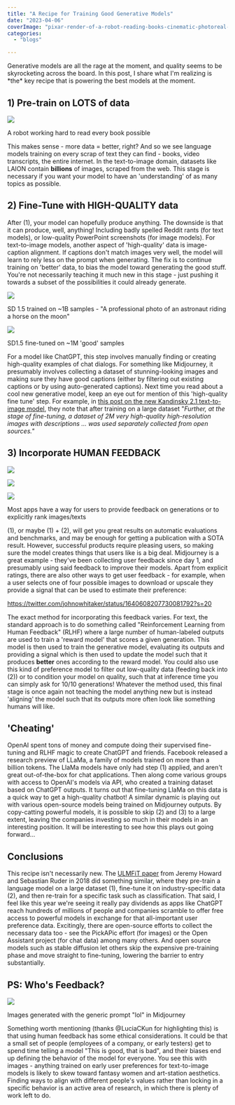 ```yaml
---
title: "A Recipe for Training Good Generative Models"
date: "2023-04-06"
coverImage: "pixar-render-of-a-robot-reading-books-cinematic-photoreal-golden-hour-library-beautiful-.png"
categories:
  - "blogs"

---
```


Generative models are all the rage at the moment, and quality seems to be skyrocketing across the board. In this post, I share what I'm realizing is \*the\* key recipe that is powering the best models at the moment.

## 1) Pre-train on LOTS of data

![](https://datasciencecastnethome.files.wordpress.com/2023/04/pixar-render-of-a-robot-reading-books-cinematic-photoreal-golden-hour-library-beautiful-.png?w=768)

A robot working hard to read every book possible

This makes sense - more data = better, right? And so we see language models training on every scrap of text they can find - books, video transcripts, the entire internet. In the text-to-image domain, datasets like LAION contain **billions** of images, scraped from the web. This stage is necessary if you want your model to have an 'understanding' of as many topics as possible.

## 2) Fine-Tune with HIGH-QUALITY data

After (1), your model can hopefully produce anything. The downside is that it can produce, well, anything! Including badly spelled Reddit rants (for text models), or low-quality PowerPoint screenshots (for image models). For text-to-image models, another aspect of 'high-quality' data is image-caption alignment. If captions don't match images very well, the model will learn to rely less on the prompt when generating. The fix is to continue training on 'better' data, to bias the model toward generating the good stuff. You're not necessarily teaching it much new in this stage - just pushing it towards a subset of the possibilities it could already generate.

![](https://datasciencecastnethome.files.wordpress.com/2023/04/screenshot-from-2023-04-06-09-16-42.png?w=851)

SD 1.5 trained on ~1B samples - "A professional photo of an astronaut riding a horse on the moon"

![](https://datasciencecastnethome.files.wordpress.com/2023/04/screenshot-from-2023-04-06-09-15-38.png?w=851)

SD1.5 fine-tuned on ~1M 'good' samples

For a model like ChatGPT, this step involves manually finding or creating high-quality examples of chat dialogs. For something like Midjourney, it presumably involves collecting a dataset of stunning-looking images and making sure they have good captions (either by filtering out existing captions or by using auto-generated captions). Next time you read about a cool new generative model, keep an eye out for mention of this 'high-quality fine tune' step. For example, in [this post on the new Kandinsky 2.1 text-to-image model](https://habr.com/ru/companies/sberbank/articles/725282/), they note that after training on a large dataset "_Further, at the stage of fine-tuning, a dataset of 2M very high-quality high-resolution images with descriptions ... was used separately collected from open sources."_

## 3) Incorporate HUMAN FEEDBACK

![](https://datasciencecastnethome.files.wordpress.com/2023/04/screenshot-from-2023-04-06-09-30-56.png?w=779)

![](https://datasciencecastnethome.files.wordpress.com/2023/04/screenshot-from-2023-04-06-09-26-48.png?w=408)

![](https://datasciencecastnethome.files.wordpress.com/2023/04/screenshot-from-2023-04-06-09-25-39.png?w=418)

Most apps have a way for users to provide feedback on generations or to explicitly rank images/texts

(1), or maybe (1) + (2), will get you great results on automatic evaluations and benchmarks, and may be enough for getting a publication with a SOTA result. However, successful products require pleasing users, so making sure the model creates things that users like is a big deal. Midjourney is a great example - they've been collecting user feedback since day 1, and presumably using said feedback to improve their models. Apart from explicit ratings, there are also other ways to get user feedback - for example, when a user selects one of four possible images to download or upscale they provide a signal that can be used to estimate their preference:

https://twitter.com/johnowhitaker/status/1640608207730081792?s=20

The exact method for incorporating this feedback varies. For text, the standard approach is to do something called "Reinforcement Learning from Human Feedback" (RLHF) where a large number of human-labeled outputs are used to train a 'reward model' that scores a given generation. This model is then used to train the generative model, evaluating its outputs and providing a signal which is then used to update the model such that it produces **better** ones according to the reward model. You could also use this kind of preference model to filter out low-quality data (feeding back into (2)) or to condition your model on quality, such that at inference time you can simply ask for 10/10 generations! Whatever the method used, this final stage is once again not teaching the model anything new but is instead 'aligning' the model such that its outputs more often look like something humans will like.

## 'Cheating'

OpenAI spent tons of money and compute doing their supervised fine-tuning and RLHF magic to create ChatGPT and friends. Facebook released a research preview of LLaMa, a family of models trained on more than a billion tokens. The LlaMa models have only had step (1) applied, and aren't great out-of-the-box for chat applications. Then along come various groups with access to OpenAI's models via API, who created a training dataset based on ChatGPT outputs. It turns out that fine-tuning LlaMa on this data is a quick way to get a high-quality chatbot! A similar dynamic is playing out with various open-source models being trained on Midjourney outputs. By copy-catting powerful models, it is possible to skip (2) and (3) to a large extent, leaving the companies investing so much in their models in an interesting position. It will be interesting to see how this plays out going forward...

## Conclusions

This recipe isn't necessarily new. The [ULMFiT paper](https://arxiv.org/abs/1801.06146) from Jeremy Howard and Sebastian Ruder in 2018 did something similar, where they pre-train a language model on a large dataset (1), fine-tune it on industry-specific data (2), and then re-train for a specific task such as classification. That said, I feel like this year we're seeing it really pay dividends as apps like ChatGPT reach hundreds of millions of people and companies scramble to offer free access to powerful models in exchange for that all-important user preference data. Excitingly, there are open-source efforts to collect the necessary data too - see the PickAPic effort (for images) or the Open Assistant project (for chat data) among many others. And open source models such as stable diffusion let others skip the expensive pre-training phase and move straight to fine-tuning, lowering the barrier to entry substantially.

## PS: Who's Feedback?

![](https://datasciencecastnethome.files.wordpress.com/2023/04/grid_0.png?w=1024)

Images generated with the generic prompt "lol" in Midjourney

Something worth mentioning (thanks @LuciaCKun for highlighting this) is that using human feedback has some ethical considerations. It could be that a small set of people (employees of a company, or early testers) get to spend time telling a model "This is good, that is bad", and their biases end up defining the behavior of the model for everyone. You see this with images - anything trained on early user preferences for text-to-image models is likely to skew toward fantasy women and art-station aesthetics. Finding ways to align with different people's values rather than locking in a specific behavior is an active area of research, in which there is plenty of work left to do.
